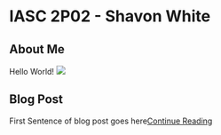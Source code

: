 # IASC 2P02 - Shavon White
## About Me
Hello World!
![](images/robot)
## Blog Post
First Sentence of blog post goes here[Continue Reading](blog)
